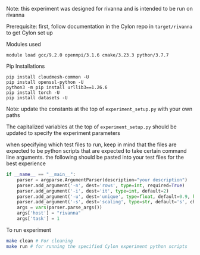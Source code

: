 Note: this experiment was designed for rivanna and is intended to be run on rivanna

Prerequisite: first, follow documentation in the Cylon repo in `target/rivanna` to get Cylon set up

Modules used
```
module load gcc/9.2.0 openmpi/3.1.6 cmake/3.23.3 python/3.7.7
```

Pip Installations
```
pip install cloudmesh-common -U
pip install openssl-python -U
python3 -m pip install urllib3==1.26.6
pip install torch -U
pip install datasets -U
```

Note: update the constants at the top of `experiment_setup.py` with your own paths

The capitalized variables at the top of `experiment_setup.py` should be updated to specify the experiment parameters

when specifying which test files to run, keep in mind that the files are expected to be python scripts that are expected to take certain command line arguments. the following should be pasted into your test files for the best experience

```python
if __name__ == "__main__":
    parser = argparse.ArgumentParser(description="your description")
    parser.add_argument('-n', dest='rows', type=int, required=True)
    parser.add_argument('-i', dest='it', type=int, default=2)
    parser.add_argument('-u', dest='unique', type=float, default=0.9, help="unique factor")
    parser.add_argument('-s', dest='scaling', type=str, default='s', choices=['s', 'w'], help="s=strong w=weak")
    args = vars(parser.parse_args())
    args['host'] = "rivanna"
    args['task'] = 1
```

To run experiment
```bash
make clean # For cleaning
make run # for running the specified Cylon experiment python scripts
```
